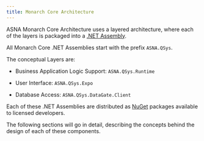 ```yaml
---
title: Monarch Core Architecture
---
```


ASNA Monarch Core Architecture uses a layered architecture, where each of the layers is packaged into a [.NET Assembly](https://docs.microsoft.com/en-us/dotnet/standard/assembly/).

All Monarch Core .NET Assemblies start with the prefix `ASNA.QSys`. 

The conceptual Layers are:

- Business Application Logic Support: `ASNA.QSys.Runtime`

- User Interface: `ASNA.QSys.Expo`

- Database Access: `ASNA.QSys.DataGate.Client`

Each of these .NET Assemblies are distributed as [NuGet](https://docs.microsoft.com/en-us/nuget/what-is-nuget) packages available to licensed developers.

The following sections will go in detail, describing the concepts behind the design of each of these components.
